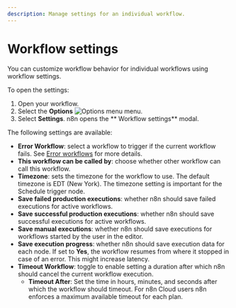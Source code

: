 ```yaml
---
description: Manage settings for an individual workflow.
---
```


# Workflow settings

You can customize workflow behavior for individual workflows using workflow settings.

To open the settings:

1. Open your workflow.
2. Select the **Options** <span class="inline-image">![Options menu](/_images/common-icons/three-dot-options-menu.png)</span> menu.
3. Select **Settings**. n8n opens the ** Workflow settings** modal.


The following settings are available:

* **Error Workflow**: select a workflow to trigger if the current workflow fails. See [Error workflows](/flow-logic/error-handling/error-workflows/) for more details.
* **This workflow can be called by**: choose whether other workflow can call this workflow.
* **Timezone**: sets the timezone for the workflow to use. The default timezone is EDT (New York). The timezone setting is  important for the Schedule trigger node.
* **Save failed production executions**: whether n8n should save failed executions for active workflows.
* **Save successful production executions**: whether n8n should save successful executions for active workflows.
* **Save manual executions**: whether n8n should save executions for workflows started by the user in the editor.
* **Save execution progress**: whether n8n should save execution data for each node. If set to **Yes**, the workflow resumes from where it stopped in case of an error. This might increase latency.
* **Timeout Workflow**: toggle to enable setting a duration after which n8n should cancel the current workflow execution.
	* **Timeout After**: Set the time in hours, minutes, and seconds after which the workflow should timeout. For n8n Cloud users n8n enforces a maximum available timeout for each plan.
